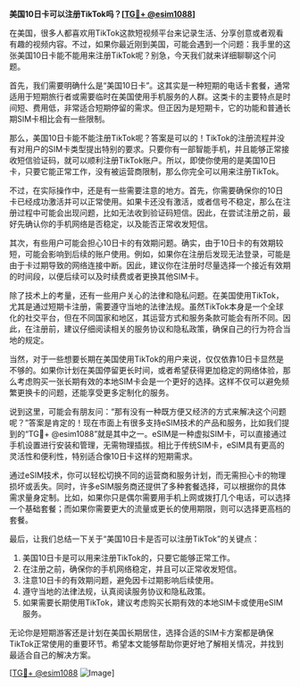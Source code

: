 **美国10日卡可以注册TikTok吗？[[TG💪+ @esim1088](https://t.me/s/esim1088)]**

在美国，很多人都喜欢用TikTok这款短视频平台来记录生活、分享创意或者观看有趣的视频内容。不过，如果你最近刚到美国，可能会遇到一个问题：我手里的这张美国10日卡能不能用来注册TikTok呢？别急，今天我们就来详细聊聊这个问题。

首先，我们需要明确什么是“美国10日卡”。这其实是一种短期的电话卡套餐，通常适用于短期旅行者或需要临时在美国使用手机服务的人群。这类卡的主要特点是时间短、费用低，非常适合短期停留的需求。但正因为是短期卡，它的功能和普通长期SIM卡相比会有一些限制。

那么，美国10日卡能不能注册TikTok呢？答案是可以的！TikTok的注册流程并没有对用户的SIM卡类型提出特别的要求。只要你有一部智能手机，并且能够正常接收短信验证码，就可以顺利注册TikTok账户。所以，即使你使用的是美国10日卡，只要它能正常工作，没有被运营商限制，那么你完全可以用来注册TikTok。

不过，在实际操作中，还是有一些需要注意的地方。首先，你需要确保你的10日卡已经成功激活并可以正常使用。如果卡还没有激活，或者信号不稳定，那么在注册过程中可能会出现问题，比如无法收到验证码短信。因此，在尝试注册之前，最好先确认你的手机网络是否稳定，以及能否正常收发短信。

其次，有些用户可能会担心10日卡的有效期问题。确实，由于10日卡的有效期较短，可能会影响到后续的账户使用。例如，如果你在注册后发现无法登录，可能是由于卡过期导致的网络连接中断。因此，建议你在注册时尽量选择一个接近有效期的时间段，以便后续可以及时续费或者更换其他SIM卡。

除了技术上的考量，还有一些用户关心的法律和隐私问题。在美国使用TikTok，尤其是通过短期卡注册，需要遵守当地的法律法规。虽然TikTok本身是一个全球化的社交平台，但在不同国家和地区，其运营方式和服务条款可能会有所不同。因此，在注册前，建议仔细阅读相关的服务协议和隐私政策，确保自己的行为符合当地的规定。

当然，对于一些想要长期在美国使用TikTok的用户来说，仅仅依靠10日卡显然是不够的。如果你计划在美国停留更长时间，或者希望获得更加稳定的网络体验，那么考虑购买一张长期有效的本地SIM卡会是一个更好的选择。这样不仅可以避免频繁更换卡的问题，还能享受更多定制化的服务。

说到这里，可能会有朋友问：“那有没有一种既方便又经济的方式来解决这个问题呢？”答案是肯定的！现在市面上有很多支持eSIM技术的产品和服务，比如我们提到的“TG💪+ @esim1088”就是其中之一。eSIM是一种虚拟SIM卡，可以直接通过手机设置进行安装和管理，无需物理插拔。相比于传统SIM卡，eSIM具有更高的灵活性和便利性，特别适合像10日卡这样的短期需求。

通过eSIM技术，你可以轻松切换不同的运营商和服务计划，而无需担心卡的物理损坏或丢失。同时，许多eSIM服务商还提供了多种套餐选择，可以根据你的具体需求量身定制。比如，如果你只是偶尔需要用手机上网或拨打几个电话，可以选择一个基础套餐；而如果你需要更大的流量或更长的使用期限，则可以选择更高档的套餐。

最后，让我们总结一下关于“美国10日卡是否可以注册TikTok”的关键点：

1. 美国10日卡是可以用来注册TikTok的，只要它能够正常工作。
2. 在注册之前，确保你的手机网络稳定，并且可以正常收发短信。
3. 注意10日卡的有效期问题，避免因卡过期影响后续使用。
4. 遵守当地的法律法规，认真阅读服务协议和隐私政策。
5. 如果需要长期使用TikTok，建议考虑购买长期有效的本地SIM卡或使用eSIM服务。

无论你是短期游客还是计划在美国长期居住，选择合适的SIM卡方案都是确保TikTok正常使用的重要环节。希望本文能够帮助你更好地了解相关情况，并找到最适合自己的解决方案。

[[TG💪+ @esim1088](https://t.me/s/esim1088) ![Image](https://i.postimg.cc/4NQfJmqS/Snipaste-2025-05-13-00-14-12.png)]